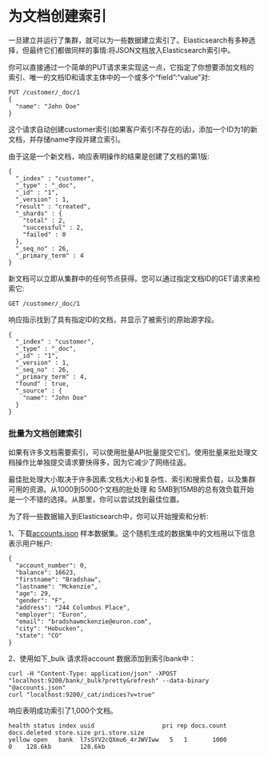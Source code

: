 # 为文档创建索引

一旦建立并运行了集群，就可以为一些数据建立索引了。Elasticsearch有多种选择，但最终它们都做同样的事情:将JSON文档放入Elasticsearch索引中。

你可以直接通过一个简单的PUT请求来实现这一点，它指定了你想要添加文档的索引、唯一的文档ID和请求主体中的一个或多个“field”:“value”对:
```
PUT /customer/_doc/1
{
  "name": "John Doe"
}
```
这个请求自动创建customer索引(如果客户索引不存在的话)，添加一个ID为1的新文档，并存储name字段并建立索引。

由于这是一个新文档，响应表明操作的结果是创建了文档的第1版:
```
{
  "_index" : "customer",
  "_type" : "_doc",
  "_id" : "1",
  "_version" : 1,
  "result" : "created",
  "_shards" : {
    "total" : 2,
    "successful" : 2,
    "failed" : 0
  },
  "_seq_no" : 26,
  "_primary_term" : 4
}
```
新文档可以立即从集群中的任何节点获得。您可以通过指定文档ID的GET请求来检索它:
```
GET /customer/_doc/1
```
响应指示找到了具有指定ID的文档，并显示了被索引的原始源字段。
```
{
  "_index" : "customer",
  "_type" : "_doc",
  "_id" : "1",
  "_version" : 1,
  "_seq_no" : 26,
  "_primary_term" : 4,
  "found" : true,
  "_source" : {
    "name": "John Doe"
  }
}
```


### 批量为文档创建索引
如果有许多文档需要索引，可以使用批量API批量提交它们。使用批量来批处理文档操作比单独提交请求要快得多，因为它减少了网络往返。



最佳批处理大小取决于许多因素:文档大小和复杂性、索引和搜索负载，以及集群可用的资源。从1000到5000个文档的批处理 和 5MB到15MB的总有效负载开始是一个不错的选择。从那里，你可以尝试找到最佳位置。



为了将一些数据输入到Elasticsearch中，你可以开始搜索和分析:



1、下载[accounts.json](https://github.com/elastic/elasticsearch/blob/master/docs/src/test/resources/accounts.json?raw=true) 样本数据集。这个随机生成的数据集中的文档用以下信息表示用户帐户:
```
{
  "account_number": 0,
  "balance": 16623,
  "firstname": "Bradshaw",
  "lastname": "Mckenzie",
  "age": 29,
  "gender": "F",
  "address": "244 Columbus Place",
  "employer": "Euron",
  "email": "bradshawmckenzie@euron.com",
  "city": "Hobucken",
  "state": "CO"
}
```

2、使用如下_bulk 请求将account 数据添加到索引bank中：
```
curl -H "Content-Type: application/json" -XPOST "localhost:9200/bank/_bulk?pretty&refresh" --data-binary "@accounts.json"
curl "localhost:9200/_cat/indices?v=true"
```

响应表明成功索引了1,000个文档。

```
health status index uuid                   pri rep docs.count docs.deleted store.size pri.store.size
yellow open   bank  l7sSYV2cQXmu6_4rJWVIww   5   1       1000            0    128.6kb        128.6kb
```
